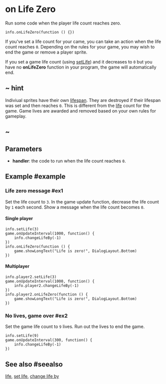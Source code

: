 # on Life Zero

Run some code when the player life count reaches zero.

```sig
info.onLifeZero(function () {})
```

If you've set a life count for your came, you can take an action when the life count reaches `0`. Depending on the rules for your game, you may wish to end the game or remove a player sprite.

If you set a game life count (using [setLife](/reference/info/set-life)) and it decreases to `0` but you have no **onLifeZero** function in your program, the game will automatically end.

## ~ hint

Indiviual sprites have their own [lifespan](/reference/sprites/sprite/lifespan). They are destroyed if their lifespan was set and then reaches `0`. This is different from the [life](/reference/info/life) count for the game. Game lives are awarded and removed based on your own rules for gameplay.

## ~

## Parameters

* **handler**: the code to run when the life count reaches `0`.

## Example #example

### Life zero message #ex1

Set the life count to `3`. In the game update function, decrease the life count by `1` each second. Show a message when the life count becomes `0`.

#### Single player

```blocks
info.setLife(3)
game.onUpdateInterval(1000, function() {
    info.changeLifeBy(-1)
})
info.onLifeZero(function () {
    game.showLongText("Life is zero!", DialogLayout.Bottom)
})
```

#### Multiplayer

```blocks
info.player2.setLife(3)
game.onUpdateInterval(1000, function() {
    info.player2.changeLifeBy(-1)
})
info.player2.onLifeZero(function () {
    game.showLongText("Life is zero!", DialogLayout.Bottom)
})
```

### No lives, game over #ex2

Set the game life count to `9` lives. Run out the lives to end the game.

```blocks
info.setLife(9)
game.onUpdateInterval(300, function() {
    info.changeLifeBy(-1)
})
```

## See also #seealso

[life](/reference/info/life),
[set life](/reference/info/set-life),
[change life by](/reference/info/change-life-by)